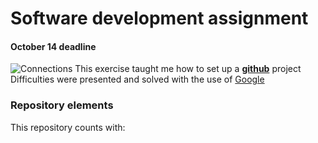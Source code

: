 # Software development assignment
#### October 14 deadline
![Connections](https://upload.wikimedia.org/wikipedia/commons/b/b3/Wikimedia_Foundation_Servers_2015-63.jpg)
This exercise taught me how to set up a [**github**](github.com) project
Difficulties were presented and solved with the use of [Google](www.google.com) 
### Repository elements
This repository counts with:

